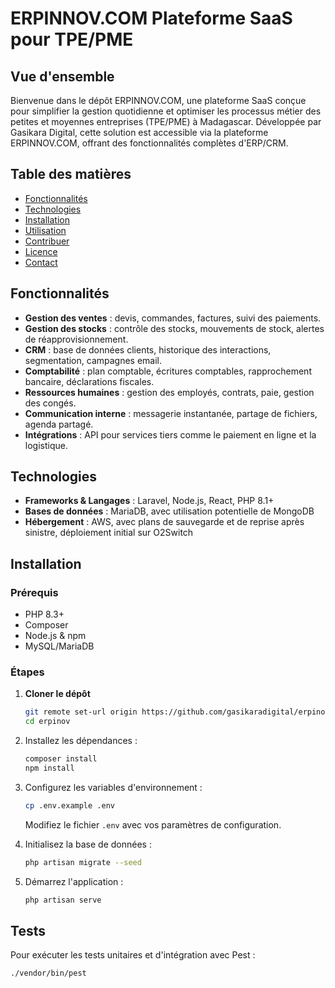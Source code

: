 # ERPINNOV.COM Plateforme SaaS pour TPE/PME

## Vue d'ensemble
Bienvenue dans le dépôt ERPINNOV.COM, une plateforme SaaS conçue pour simplifier la gestion quotidienne et optimiser les processus métier des petites et moyennes entreprises (TPE/PME) à Madagascar. Développée par Gasikara Digital, cette solution est accessible via la plateforme ERPINNOV.COM, offrant des fonctionnalités complètes d'ERP/CRM.

## Table des matières
- [Fonctionnalités](#fonctionnalités)
- [Technologies](#technologies)
- [Installation](#installation)
- [Utilisation](#utilisation)
- [Contribuer](#contribuer)
- [Licence](#licence)
- [Contact](#contact)

## Fonctionnalités
- **Gestion des ventes** : devis, commandes, factures, suivi des paiements.
- **Gestion des stocks** : contrôle des stocks, mouvements de stock, alertes de réapprovisionnement.
- **CRM** : base de données clients, historique des interactions, segmentation, campagnes email.
- **Comptabilité** : plan comptable, écritures comptables, rapprochement bancaire, déclarations fiscales.
- **Ressources humaines** : gestion des employés, contrats, paie, gestion des congés.
- **Communication interne** : messagerie instantanée, partage de fichiers, agenda partagé.
- **Intégrations** : API pour services tiers comme le paiement en ligne et la logistique.

## Technologies
- **Frameworks & Langages** : Laravel, Node.js, React, PHP 8.1+
- **Bases de données** : MariaDB, avec utilisation potentielle de MongoDB
- **Hébergement** : AWS, avec plans de sauvegarde et de reprise après sinistre, déploiement initial sur O2Switch

## Installation
### Prérequis
- PHP 8.3+
- Composer
- Node.js & npm
- MySQL/MariaDB

### Étapes
1. **Cloner le dépôt**
   ```bash
   git remote set-url origin https://github.com/gasikaradigital/erpinov.git
   cd erpinov
    ```
2. Installez les dépendances :
    ```sh
    composer install
    npm install
    ```
3. Configurez les variables d'environnement :
    ```sh
    cp .env.example .env
    ```
    Modifiez le fichier `.env` avec vos paramètres de configuration.

4. Initialisez la base de données :
    ```sh
    php artisan migrate --seed
    ```
5. Démarrez l'application :
    ```sh
    php artisan serve
    ```   
## Tests
Pour exécuter les tests unitaires et d'intégration avec Pest :
```sh
./vendor/bin/pest